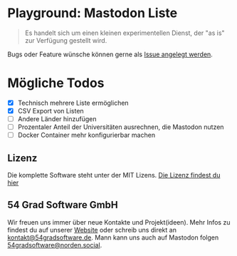 # Playground: Mastodon Liste

> Es handelt sich um einen kleinen experimentellen Dienst, der "as is" zur Verfügung gestellt wird.

Bugs oder Feature wünsche können gerne als [Issue angelegt werden](https://github.com/54GradSoftware/playground_mastodon_hochschul_liste/issues/new).

# Mögliche Todos
- [x] Technisch mehrere Liste ermöglichen
- [x] CSV Export von Listen
- [ ] Andere Länder hinzufügen
- [ ] Prozentaler Anteil der Universitäten ausrechnen, die Mastodon nutzen
- [ ] Docker Container mehr konfigurierbar machen

## Lizenz
Die komplette Software steht unter der MIT Lizens. [Die Lizenz findest du hier](/LICENSE)

## 54 Grad Software GmbH
Wir freuen uns immer über neue Kontakte und Projekt(ideen). Mehr Infos zu findest du auf unserer [Website](https://www.54gradsoftware.de/) oder schreib uns direkt an kontakt@54gradsoftware.de. Mann kann uns auch auf Mastodon folgen [54gradsoftware@norden.social](https://norden.social/@54gradsoftware).